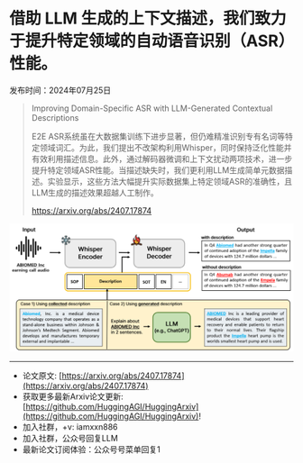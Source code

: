 # 借助 LLM 生成的上下文描述，我们致力于提升特定领域的自动语音识别（ASR）性能。
发布时间：2024年07月25日


> Improving Domain-Specific ASR with LLM-Generated Contextual Descriptions
>
> E2E ASR系统虽在大数据集训练下进步显著，但仍难精准识别专有名词等特定领域词汇。为此，我们提出不改架构利用Whisper，同时保持泛化性能并有效利用描述信息。此外，通过解码器微调和上下文扰动两项技术，进一步提升特定领域ASR性能。当描述缺失时，我们更利用LLM生成简单元数据描述。实验显示，这些方法大幅提升实际数据集上特定领域ASR的准确性，且LLM生成的描述效果超越人工制作。
>
> https://arxiv.org/abs/2407.17874

![](https://raw.githubusercontent.com/HuggingAGI/HuggingArxiv/main/paper_images/2407.17874/x1.png)

<hr />

- 论文原文: [https://arxiv.org/abs/2407.17874](https://arxiv.org/abs/2407.17874)
- 获取更多最新Arxiv论文更新: [https://github.com/HuggingAGI/HuggingArxiv](https://github.com/HuggingAGI/HuggingArxiv)!
- 加入社群，+v: iamxxn886
- 加入社群，公众号回复LLM
- 最新论文订阅体验：公众号号菜单回复1